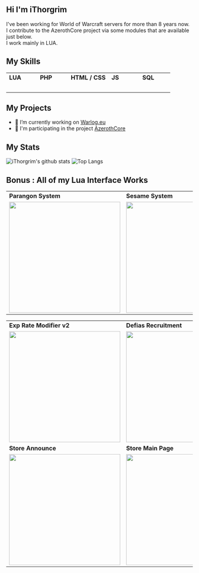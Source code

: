 ## Hi I'm iThorgrim

I've been working for World of Warcraft servers for more than 8 years now.<br>
I contribute to the AzerothCore project via some modules that are available just below.<br>
I work mainly in LUA.

## My Skills
<table>
  <tr>
    <td>  <b>LUA</b>  </td>
    <td>  <b>PHP</b>  </td>
    <td>  <b>HTML / CSS</b>  </td>
    <td>  <b>JS</b>  </td>
    <td>  <b>SQL</b>  </td>
  </tr>
  <tr>
    <td>  <img height="10" src="https://zupimages.net/up/20/37/jpe7.png"> <img height="10" src="https://zupimages.net/up/20/37/jpe7.png"> <img height="10" src="https://zupimages.net/up/20/37/jpe7.png"> <img height="10" src="https://zupimages.net/up/20/37/94ww.png"> <img height="10" src="https://zupimages.net/up/20/37/94ww.png"></td>
    <td>  <img height="10" src="https://zupimages.net/up/20/37/jpe7.png"> <img height="10" src="https://zupimages.net/up/20/37/jpe7.png"> <img height="10" src="https://zupimages.net/up/20/37/jpe7.png"> <img height="10" src="https://zupimages.net/up/20/37/94ww.png"> <img height="10" src="https://zupimages.net/up/20/37/94ww.png"> </td>
    <td>  <img height="10" src="https://zupimages.net/up/20/37/jpe7.png"> <img height="10" src="https://zupimages.net/up/20/37/jpe7.png"> <img height="10" src="https://zupimages.net/up/20/37/94ww.png"> <img height="10" src="https://zupimages.net/up/20/37/94ww.png"> <img height="10" src="https://zupimages.net/up/20/37/94ww.png">  </td>
    <td>  <img height="10" src="https://zupimages.net/up/20/37/jpe7.png"> <img height="10" src="https://zupimages.net/up/20/37/jpe7.png"> <img height="10" src="https://zupimages.net/up/20/37/jpe7.png"> <img height="10" src="https://zupimages.net/up/20/37/94ww.png"> <img height="10" src="https://zupimages.net/up/20/37/94ww.png"> </td>
    <td>  <img height="10" src="https://zupimages.net/up/20/37/jpe7.png"> <img height="10" src="https://zupimages.net/up/20/37/jpe7.png"> <img height="10" src="https://zupimages.net/up/20/37/jpe7.png"> <img height="10" src="https://zupimages.net/up/20/37/jpe7.png"> <img height="10" src="https://zupimages.net/up/20/37/94ww.png"> </td>
  </tr>
</table>

## My Projects
- 🔧 I’m currently working on [Warlog.eu](https://warlog.eu/)<br/>
- 🔭 I'm participating in the project [AzerothCore](http://azerothcore.org)<br/>

## My Stats
![iThorgrim's github stats](https://github-readme-stats.vercel.app/api?username=ithorgrim-hub&show_icons=true&count_private=true&theme=graywhite)
![Top Langs](https://github-readme-stats.vercel.app/api/top-langs/?username=ithorgrim-hub&layout=compact)

## Bonus : All of my Lua Interface Works
<table>
    <tr>
    <td>  <b>Parangon System</b>  </td>
    <td>  <b>Sesame System</b>  </td>
    <td>  <b>Exp Rate Modifier v1</b>  </td>
  </tr>
  <tr>
    <td>  <img height="300" src="https://cdn.discordapp.com/attachments/753177748989542482/753571381014167622/unknown.png">  </td>
    <td>  <img height="300" src="https://zupimages.net/up/20/43/3sa5.png">  </td>
    <td>  <img height="300" src="https://cdn.discordapp.com/attachments/753177748989542482/753690586929823824/unknown.png">  </td>
  </tr>
</table>
<table>
  <tr>
    <td>  <b>Exp Rate Modifier v2</b>  </td>
    <td>  <b>Defias Recruitment</b>  </td>
  </tr>
  <tr>
    <td>  <img height="300" src="https://zupimages.net/up/20/43/hkrd.png">  </td>
    <td>  <img height="300" src="https://cdn.discordapp.com/attachments/411858886191087626/769719392010895410/unknown.png">  </td>
  </tr>
  </tr>
  <tr>
      <td>  <b>Store Announce</b>  </td>
      <td>  <b>Store Main Page</b>  </td>
  </tr>
  <tr>
    <td>  <img height="300" src="https://www.zupimages.net/up/20/47/9kg1.png">  </td>
    <td>  <img height="300" src="https://www.zupimages.net/up/20/47/nzgn.png">  </td>
  </tr>
</table>
